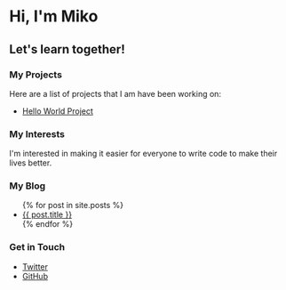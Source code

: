 # Hi, I'm Miko
## Let's learn together!

### My Projects
Here are a list of projects that I am have been working on:
<ul>
<li><a href="https://github.com/miko202104/HelloWorld">Hello World Project</a></li>
</ul>

### My Interests
I'm interested in making it easier for everyone to write code to make their lives better.
### My Blog
<ul>
{% for post in site.posts %}
<li>
<a href="{{ post.url }}">{{ post.title }}</a>
</li>
{% endfor %}
</ul>

### Get in Touch
<ul>
<li><a href="https://twitter.com/{{ site.twitter_username }}">Twitter</a></li>
<li><a href="https://github.com/{{ site.github_username }}">GitHub</a></li>
</ul>
